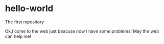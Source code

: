 # hello-world
The first repository


Ok,I come to the web just beacuse now I have some problems!
May the web can help me!
